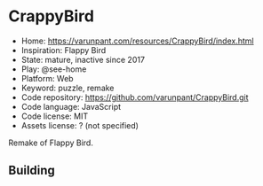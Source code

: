 # CrappyBird

- Home: https://varunpant.com/resources/CrappyBird/index.html
- Inspiration: Flappy Bird
- State: mature, inactive since 2017
- Play: @see-home
- Platform: Web
- Keyword: puzzle, remake
- Code repository: https://github.com/varunpant/CrappyBird.git
- Code language: JavaScript
- Code license: MIT
- Assets license: ? (not specified)

Remake of Flappy Bird.

## Building
